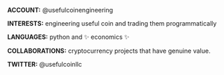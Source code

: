 **ACCOUNT:** @usefulcoinengineering

**INTERESTS:** engineering useful coin and trading them programmatically

**LANGUAGES:** python and ✨ economics ✨

**COLLABORATIONS:** cryptocurrency projects that have genuine value.

**TWITTER:** @usefulcoinllc
